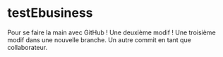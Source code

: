# testEbusiness
Pour se faire la main avec GitHub !
Une deuxième modif !
Une troisième modif dans une nouvelle branche.
Un autre commit en tant que collaborateur.
